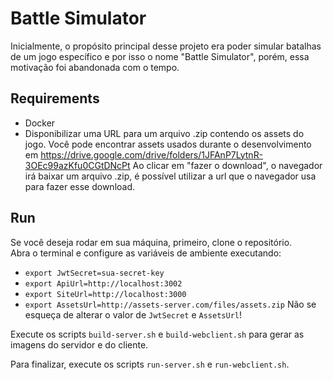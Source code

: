 
# Battle Simulator
Inicialmente, o propósito principal desse projeto era poder simular batalhas de um jogo específico e por isso o nome "Battle Simulator", porém, essa motivação foi abandonada com o tempo.

## Requirements
- Docker
- Disponibilizar uma URL para um arquivo .zip contendo os assets do jogo. 
Você pode encontrar assets usados durante o desenvolvimento em https://drive.google.com/drive/folders/1JFAnP7LytnR-3OEc99azKfu0CGtDNcPt
Ao clicar em "fazer o download", o navegador irá baixar um arquivo .zip, é possível utilizar a url que o navegador usa para fazer esse download.

## Run
Se você deseja rodar em sua máquina, primeiro, clone o repositório.                                                  
Abra o terminal e configure as variáveis de ambiente executando:                       
- `export JwtSecret=sua-secret-key`
- `export ApiUrl=http://localhost:3002`
- `export SiteUrl=http://localhost:3000` 
- `export AssetsUrl=http://assets-server.com/files/assets.zip`
Não se esqueça de alterar o valor de `JwtSecret` e `AssetsUrl`!                                                          

Execute os scripts `build-server.sh` e `build-webclient.sh` para gerar as imagens do servidor e do cliente.

Para finalizar, execute os scripts `run-server.sh` e `run-webclient.sh`. 

